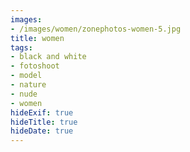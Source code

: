 ```yaml
---
images:
- /images/women/zonephotos-women-5.jpg
title: women
tags:
- black and white
- fotoshoot
- model
- nature
- nude
- women
hideExif: true
hideTitle: true
hideDate: true
---
```

